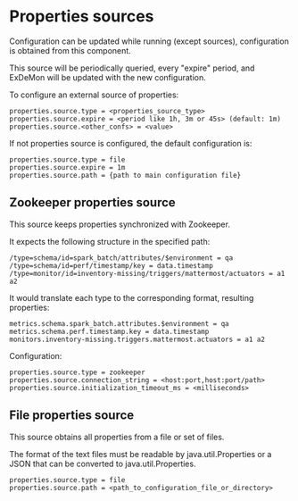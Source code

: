 # Properties sources

Configuration can be updated while running (except sources), configuration is obtained from this component.

This source will be periodically queried, every "expire" period, and ExDeMon will be updated with the new configuration.

To configure an external source of properties:

```
properties.source.type = <properties_source_type>
properties.source.expire = <period like 1h, 3m or 45s> (default: 1m)
properties.source.<other_confs> = <value>
```

If not properties source is configured, the default configuration is:

```
properties.source.type = file
properties.source.expire = 1m
properties.source.path = {path to main configuration file}
```

## Zookeeper properties source

This source keeps properties synchronized with Zookeeper.

It expects the following structure in the specified path:
```
/type=schema/id=spark_batch/attributes/$environment = qa
/type=schema/id=perf/timestamp/key = data.timestamp
/type=monitor/id=inventory-missing/triggers/mattermost/actuators = a1 a2
```

It would translate each type to the corresponding format, resulting properties:
```
metrics.schema.spark_batch.attributes.$environment = qa
metrics.schema.perf.timestamp.key = data.timestamp
monitors.inventory-missing.triggers.mattermost.actuators = a1 a2
```

Configuration:

```
properties.source.type = zookeeper
properties.source.connection_string = <host:port,host:port/path>
properties.source.initialization_timeout_ms = <milliseconds>
```

## File properties source

This source obtains all properties from a file or set of files.

The format of the text files must be readable by java.util.Properties or a JSON that can be converted to java.util.Properties.

```
properties.source.type = file
properties.source.path = <path_to_configuration_file_or_directory>
```